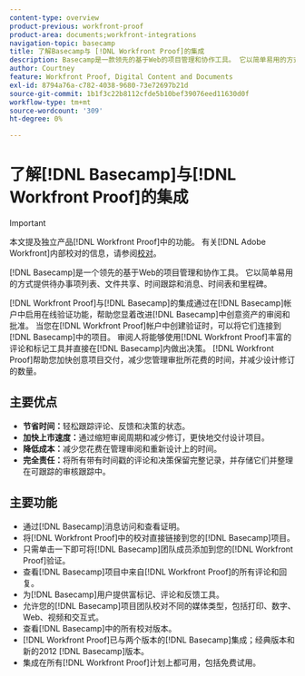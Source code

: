 ```yaml
---
content-type: overview
product-previous: workfront-proof
product-area: documents;workfront-integrations
navigation-topic: basecamp
title: 了解Basecamp与 [!DNL Workfront Proof]的集成
description: Basecamp是一款领先的基于Web的项目管理和协作工具。 它以简单易用的方式提供待办事项列表、文件共享、时间跟踪和消息、时间表和里程碑。
author: Courtney
feature: Workfront Proof, Digital Content and Documents
exl-id: 8794a76a-c782-4038-9680-73e72697b21d
source-git-commit: 1b1f3c22b8112cfde5b10bef39076eed11630d0f
workflow-type: tm+mt
source-wordcount: '309'
ht-degree: 0%

---
```


# 了解[!DNL Basecamp]与[!DNL Workfront Proof]的集成

>[!IMPORTANT]
>
>本文提及独立产品[!DNL Workfront Proof]中的功能。 有关[!DNL Adobe Workfront]内部校对的信息，请参阅[校对](../../../review-and-approve-work/proofing/proofing.md)。

[!DNL Basecamp]是一个领先的基于Web的项目管理和协作工具。 它以简单易用的方式提供待办事项列表、文件共享、时间跟踪和消息、时间表和里程碑。

[!DNL Workfront Proof]与[!DNL Basecamp]的集成通过在[!DNL Basecamp]帐户中启用在线验证功能，帮助您显着改进[!DNL Basecamp]中创意资产的审阅和批准。 当您在[!DNL Workfront Proof]帐户中创建验证时，可以将它们连接到[!DNL Basecamp]中的项目。 审阅人将能够使用[!DNL Workfront Proof]丰富的评论和标记工具并直接在[!DNL Basecamp]内做出决策。 [!DNL Workfront Proof]帮助您加快创意项目交付，减少您管理审批所花费的时间，并减少设计修订的数量。

## 主要优点

* **节省时间：**&#x200B;轻松跟踪评论、反馈和决策的状态。
* **加快上市速度：**&#x200B;通过缩短审阅周期和减少修订，更快地交付设计项目。
* **降低成本：**&#x200B;减少您花费在管理审阅和重新设计上的时间。
* **完全责任：**&#x200B;将所有带有时间戳的评论和决策保留完整记录，并存储它们并整理在可跟踪的审核跟踪中。

## 主要功能

* 通过[!DNL Basecamp]消息访问和查看证明。
* 将[!DNL Workfront Proof]中的校对直接链接到您的[!DNL Basecamp]项目。
* 只需单击一下即可将[!DNL Basecamp]团队成员添加到您的[!DNL Workfront Proof]验证。
* 查看[!DNL Basecamp]项目中来自[!DNL Workfront Proof]的所有评论和回复。
* 为[!DNL Basecamp]用户提供富标记、评论和反馈工具。
* 允许您的[!DNL Basecamp]项目团队校对不同的媒体类型，包括打印、数字、Web、视频和交互式。
* 查看[!DNL Basecamp]中的所有校对版本。
* [!DNL Workfront Proof]已与两个版本的[!DNL Basecamp]集成；经典版本和新的2012 [!DNL Basecamp]版本。
* 集成在所有[!DNL Workfront Proof]计划上都可用，包括免费试用。
